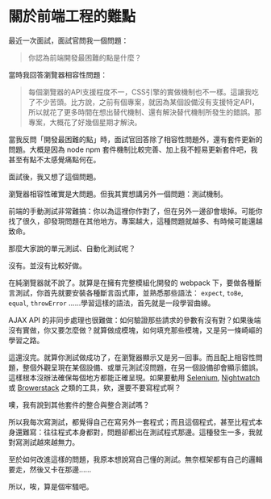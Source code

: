 # 關於前端工程的難點

最近一次面試，面試官問我一個問題：

> 你認為前端開發最困難的點是什麼？

當時我回答瀏覽器相容性問題：

> 每個瀏覽器的API支援程度不一，CSS引擎的實做機制也不一樣。這讓我吃了不少苦頭。比方說，之前有個專案，就因為某個設備沒有支援特定API，所以就花了更多時間在想出替代機制、還有解決替代機制所發生的錯誤。那專案，大概花了好幾個星期才解決。

當我反問「開發最困難的點」時，面試官回答除了相容性問題外，還有套件更新的問題。大概是因為 node npm 套件機制比較完善、加上我不輕易更新套件吧，我甚至有點不太感覺痛點何在。

面試後，我又想了這個問題。

瀏覽器相容性確實是大問題。但我其實想講另外一個問題：測試機制。

前端的手動測試非常難搞：你以為這裡你作對了，但在另外一邊卻會壞掉。可能你找了很久，卻發現問題在其他地方。專案越大，這種問題就越多、有時候可能還越致命。

那麼大家說的單元測試、自動化測試呢？

沒有。並沒有比較好做。

在純瀏覽器就不說了。就算是在擁有完整模組化開發的 webpack 下，要做各種斷言測試，你首先就要安裝各種斷言函式庫，並熟悉那些語法： `expect`, `toBe`, `equal`, `throwError` ……學習這樣的語法，首先就是一段學習曲線。

AJAX API 的非同步處理也很難做：如何驗證那些請求的參數有沒有對？如果後端沒有實做，你又要怎麼做？就算做成模塊，如何填充那些模塊，又是另一條崎嶇的學習之路。

這還沒完。就算你測試做成功了，在瀏覽器顯示又是另一回事。而且配上相容性問題，整個外觀呈現在某個設備、或單元測試沒問題，在另一個設備卻會顯示錯誤。這樣根本沒辦法確保每個地方都能正確呈現。如果要動用 [Selenium](https://selenium.dev), [Nightwatch](https://nightwatchjs.org) 或 [Browerstack](https://browerstack.com) 之類的工具，欸，還要不要寫程式啊？

噢，我有說到其他套件的整合與整合測試嗎？

所以我每次寫測試，都覺得自己在寫另外一套程式；而且這個程式，甚至比程式本身還難寫：往往程式本身都對，問題卻都出在測試程式那邊。這種發生一多，我就對寫測試越來越無力。

至於如何改進這樣的問題，我原本想說寫自己懂的測試。無奈框架都有自己的邏輯要走，然後又卡在那邊……

所以，唉，算是個牢騷吧。
